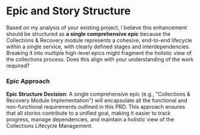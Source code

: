 # Epic and Story Structure

Based on my analysis of your existing project, I believe this enhancement should be structured as **a single comprehensive epic** because the Collections & Recovery module represents a cohesive, end-to-end lifecycle within a single service, with clearly defined stages and interdependencies. Breaking it into multiple high-level epics might fragment the holistic view of the collections process. Does this align with your understanding of the work required?

### Epic Approach

**Epic Structure Decision**: A single comprehensive epic (e.g., "Collections & Recovery Module Implementation") will encapsulate all the functional and non-functional requirements outlined in this PRD. This approach ensures that all stories contribute to a unified goal, making it easier to track progress, manage dependencies, and maintain a holistic view of the Collections Lifecycle Management.
